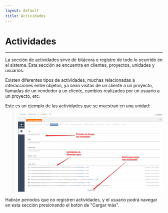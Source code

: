 ```yaml
---
layout: default
title: Actividades
---
```


# Actividades
---------------------------------------
  La sección de actividades sirve de bitácora o registro de todo lo ocurrido en el sistema. Esta sección se encuentra en clientes, proyectos, unidades y usuarios. 

  Existen diferentes tipos de actividades, muchas relacionadas a interacciones entre objetos, ya sean visitas de un cliente a un proyecto, llamadas de un vendedor a un cliente, cambios realizados por un usuario a un proyecto, etc.

  Este es un ejemplo de las actividades que se muestran en una unidad:

  >![Actividades](/images/actividades.png)

  Habrán periodos que no registren actividades, y el usuario podrá navegar en esta sección presionando el botón de "Cargar más".  
  
